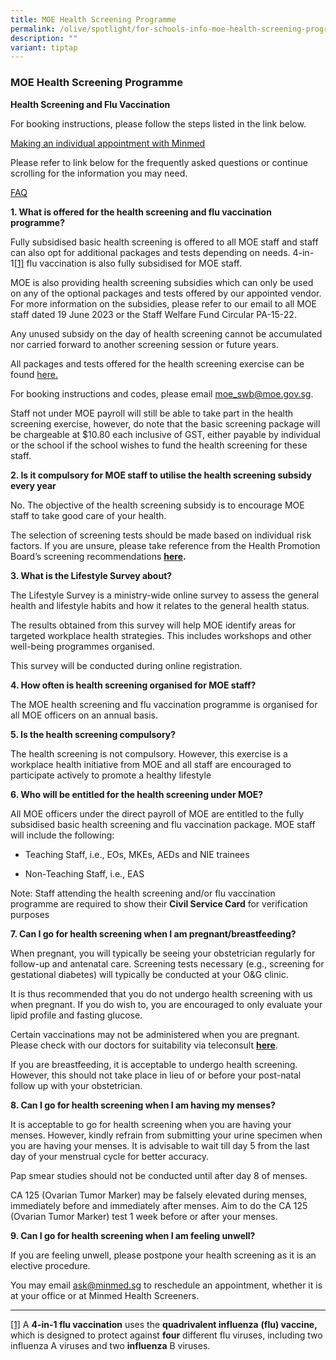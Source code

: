 ```yaml
---
title: MOE Health Screening Programme
permalink: /olive/spotlight/for-schools-info-moe-health-screening-programme/
description: ""
variant: tiptap
---
```

<h3>MOE Health Screening Programme</h3>
<p><strong>Health Screening and Flu Vaccination</strong>
</p>
<p>For booking instructions, please follow the steps listed in the link below.</p>
<p><a href="/files/HS &amp; FV/_2024__Making_an_Individual_Appointment_with_Minmed___FV_and_HS.pdf" rel="noopener noreferrer nofollow" target="_blank">Making an individual appointment with Minmed</a>
</p>
<p>Please refer to link below for the frequently asked questions or continue
scrolling for the information you may need.</p>
<p><a href="/files/HS &amp; FV/Frequently_Asked_Questions.pdf" rel="noopener noreferrer nofollow" target="_blank">FAQ</a>
</p>
<p><strong>1. What is offered for the health screening and flu vaccination programme?</strong>
</p>
<p>Fully subsidised basic health screening is offered to all MOE staff and
staff can also opt for additional packages and tests depending on needs.
4-in-1<a href="#_ftn1" rel="noopener noreferrer nofollow" target="_blank">[1]</a> flu
vaccination is also fully subsidised for MOE staff.</p>
<p>MOE is also providing health screening subsidies which can only be used
on any of the optional packages and tests offered by our appointed vendor.
For more information on the subsidies, please refer to our email to all
MOE staff dated 19 June 2023 or the Staff Welfare Fund Circular PA-15-22.</p>
<p>Any unused subsidy on the day of health screening cannot be accumulated
nor carried forward to another screening session or future years.</p>
<p>All packages and tests offered for the health screening exercise can be
found <a href="https://minmed.sg/wp-content/uploads/2024/01/MOE-Package-2024.pdf" rel="noopener noreferrer nofollow" target="_blank">here.</a>
</p>
<p>For booking instructions and codes, please email <a href="mailto:moe_swb@moe.gov.sg" rel="noopener noreferrer nofollow" target="_blank">moe_swb@moe.gov.sg</a>.</p>
<p>Staff not under MOE payroll will still be able to take part in the health
screening exercise, however, do note that the basic screening package will
be chargeable at $10.80 each inclusive of GST, either payable by individual
or the school if the school wishes to fund the health screening for these
staff.</p>
<p><strong>2. Is it compulsory for MOE staff to utilise the health screening subsidy every year</strong>
</p>
<p>No. The objective of the health screening subsidy is to encourage MOE
staff to take good care of your health.</p>
<p>The selection of screening tests should be made based on individual risk
factors. If you are unsure, please take reference from the Health Promotion
Board’s screening recommendations&nbsp;<strong><a href="https://www.healthhub.sg/live-healthy/403/abcs_of_health_screening" rel="noopener noreferrer nofollow" target="_blank">here</a>.</strong>
</p>
<p><strong>3. What is the Lifestyle Survey about?</strong>
</p>
<p>The Lifestyle Survey is a ministry-wide online survey to assess the general
health and lifestyle habits and how it relates to the general health status.</p>
<p>The results obtained from this survey will help MOE identify areas for
targeted workplace health strategies. This includes workshops and other
well-being programmes organised.</p>
<p>This survey will be conducted during online registration.</p>
<p><strong>4. How often is health screening organised for MOE staff?</strong>
</p>
<p>The MOE health screening and flu vaccination programme is organised for
all MOE officers on an annual basis.</p>
<p><strong>5. Is the health screening compulsory?</strong>
</p>
<p>The health screening is not compulsory. However, this exercise is a workplace
health initiative from MOE and all staff are encouraged to participate
actively to promote a healthy lifestyle</p>
<p><strong>6. Who will be entitled for the health screening under MOE?</strong>
</p>
<p>All MOE officers under the direct payroll of MOE are entitled to the fully
subsidised basic health screening and flu vaccination&nbsp;package. MOE
staff will include the following:</p>
<ul data-tight="true" class="tight">
<li>
<p>Teaching Staff, i.e., EOs, MKEs, AEDs and NIE trainees</p>
</li>
<li>
<p>Non-Teaching Staff, i.e., EAS</p>
</li>
</ul>
<p>Note: Staff attending the health screening and/or flu vaccination programme
are required to show their <strong>Civil Service Card</strong> for verification
purposes</p>
<p><strong>7. Can I go for health screening when I am pregnant/breastfeeding?</strong>
</p>
<p>When pregnant, you will typically be seeing your obstetrician regularly
for follow-up and antenatal care. Screening tests necessary (e.g., screening
for gestational diabetes) will typically be conducted at your O&amp;G clinic.</p>
<p>It is thus recommended that you do not undergo health screening with us
when pregnant. If you do wish to, you are encouraged to only evaluate your
lipid profile and fasting glucose.</p>
<p>Certain vaccinations may not be administered when you are pregnant. Please
check with our doctors for suitability via teleconsult&nbsp;<strong><a href="https://minmed.sg/teleconsult-doctor/" rel="noopener noreferrer nofollow" target="_blank">here</a></strong>.</p>
<p>If you are breastfeeding, it is acceptable to undergo health screening.
However, this should not take place in lieu of or before your post-natal
follow up with your obstetrician.</p>
<p><strong>8. Can I go for health screening when I am having my menses?</strong>
</p>
<p>It is acceptable to go for health screening when you are having your menses.
However, kindly refrain from submitting your urine specimen when you are
having your menses. It is advisable to wait till day 5 from the last day
of your menstrual cycle for better accuracy.</p>
<p>Pap smear studies should not be conducted until after day 8 of menses.</p>
<p>CA 125 (Ovarian Tumor Marker) may be falsely elevated during menses, immediately
before and immediately after menses. Aim to do the CA 125 (Ovarian Tumor
Marker) test 1 week before or after your menses.</p>
<p><strong>9. Can I go for health screening when I am feeling unwell?</strong>
</p>
<p>If you are feeling unwell, please postpone your health screening as it
is an elective procedure.</p>
<p>You may email&nbsp;<a href="mailto:ask@minmed.sg" rel="noopener noreferrer nofollow" target="_blank">ask@minmed.sg</a>&nbsp;to reschedule an appointment,
whether it is at your office or at Minmed Health Screeners.</p>
<hr>
<p><a href="#_ftnref1" rel="noopener noreferrer nofollow" target="_blank">[1]</a> A <strong>4-in-1 flu vaccination</strong> uses
the <strong>quadrivalent influenza</strong>  <strong>(flu) vaccine,</strong> which
is designed to protect against <strong>four</strong> different flu viruses,
including two influenza A viruses and two <strong>influenza</strong> B viruses.</p>